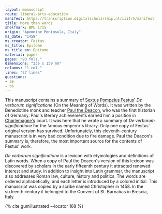 ```yaml
---
layout: manuscript
route: liberal-arts-education
manifest: https://transcription.digitalscholarship.nl/iiif/5/manifest
title: More than words
shelfmark: BPL 1715
origin: "Apennine Peninsula, Italy"
ms_date: "1458"
ms_creator: Festus
ms_title: Epitome
ms_title_en: Epitome
material: paper
pages: "93 fols."
dimensions: "235 x 159 mm"
columns: "1 col."
lines: "27 lines"
questions:
- a6
- b6
---
```


This manuscript contains a summary of [Sextus Pompeius Festus'](https://en.wikipedia.org/wiki/Sextus_Pompeius_Festus) 
*De verborum significatione* (On the Meaning of Words). It was written by
the Benedictine monk and teacher [Paul the Deacon](https://en.wikipedia.org/wiki/Paul_the_Deacon), who was the
first historian of Germany. Paul's literary achievements earned him a
position in [Charlemagne's](https://en.wikipedia.org/wiki/Charlemagne)
court. It was here that he wrote a summary of *De verborum significatione* for the famous emperor's library. Only one copy of
Festus' original version has survived. Unfortunately, this
eleventh-century manuscript is in very bad condition due to fire damage.
Paul the Deacon's summary is, therefore, the most important source for
the contents of Festus' work.

*De verborum significatione* is a lexicon with etymologies and
definitions of Latin words. When a copy of Paul the Deacon's version of
this lexicon was discovered by scholars in the early fifteenth century
it attracted renewed interest and study. In addition to insight into
Latin grammar, the manuscript also addresses Roman law, culture, history
and politics. The words are ordered alphabetically, and each letter is
introduced by a colored initial. This manuscript was copied by a scribe
named Christopher in 1458. In the sixteenth century it belonged to the
Convent of St. Barnabas in Brescia, Italy.

{% cite gumillustrated --locator 108 %}